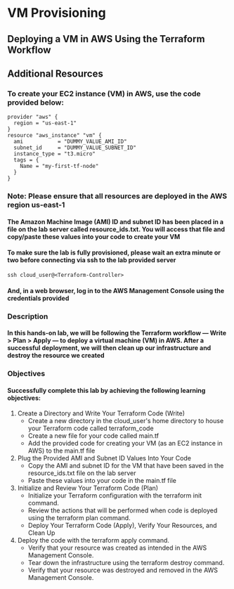 # **VM Provisioning**
## **Deploying a VM in AWS Using the Terraform Workflow**
## **Additional Resources**
### To create your EC2 instance (VM) in AWS, use the code provided below:

    provider "aws" {
      region = "us-east-1"
    }
    resource "aws_instance" "vm" {
      ami           = "DUMMY_VALUE_AMI_ID"
      subnet_id     = "DUMMY_VALUE_SUBNET_ID"
      instance_type = "t3.micro"
      tags = {
        Name = "my-first-tf-node"
      }
    }
    
### **Note: Please ensure that all resources are deployed in the AWS region us-east-1**

#### The Amazon Machine Image (AMI) ID and subnet ID has been placed in a file on the lab server called resource_ids.txt. You will access that file and copy/paste these values into your code to create your VM

#### To make sure the lab is fully provisioned, please wait an extra minute or two before connecting via ssh to the lab provided server

    ssh cloud_user@<Terraform-Controller>
    
#### And, in a web browser, log in to the AWS Management Console using the credentials provided

### **Description**
#### In this hands-on lab, we will be following the Terraform workflow — Write > Plan > Apply — to deploy a virtual machine (VM) in AWS. After a successful deployment, we will then clean up our infrastructure and destroy the resource we created

### **Objectives**
#### Successfully complete this lab by achieving the following learning objectives:

1. Create a Directory and Write Your Terraform Code (Write)
    - Create a new directory in the cloud_user's home directory to house your Terraform code called terraform_code
    - Create a new file for your code called main.tf
    - Add the provided code for creating your VM (as an EC2 instance in AWS) to the main.tf file
2. Plug the Provided AMI and Subnet ID Values Into Your Code
    - Copy the AMI and subnet ID for the VM that have been saved in the resource_ids.txt file on the lab server
    - Paste these values into your code in the main.tf file
3. Initialize and Review Your Terraform Code (Plan)
    - Initialize your Terraform configuration with the terraform init command.
    - Review the actions that will be performed when code is deployed using the terraform plan command.
    - Deploy Your Terraform Code (Apply), Verify Your Resources, and Clean Up
4. Deploy the code with the terraform apply command.
    - Verify that your resource was created as intended in the AWS Management Console.
    - Tear down the infrastructure using the terraform destroy command.
    - Verify that your resource was destroyed and removed in the AWS Management Console.
